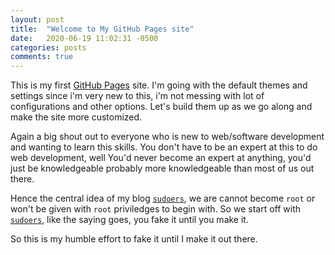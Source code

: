 ```yaml
---
layout: post
title:  "Welcome to My GitHub Pages site"
date:   2020-06-19 11:02:31 -0500
categories: posts
comments: true
---
```

This is my first [GitHub Pages](https://pages.github.com/) site. I'm going with the default themes and settings since i'm very new to this, i'm not messing with lot of configurations and other options. Let's build them up as we go along and make the site more customized.

Again a big shout out to everyone who is new to web/software development and wanting to learn this skills. You don't have to be an expert at this to do web development, well You'd never become an expert at anything, you'd just be knowledgeable probably more knowledgeable than most of us out there.

Hence the central idea of my blog [`sudoers`](https://gpmateen.github.io/), we are cannot become `root` or won't be given with `root` priviledges to begin with. So we start off with [`sudoers`](https://gpmateen.github.io/), like the saying goes, you fake it until you make it.

So this is my humble effort to fake it until I make it out there.